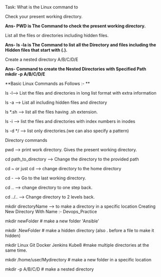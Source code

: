 Task: What is the Linux command to

Check your present working directory.

**Ans- PWD is The Command to check the present working directory.**

List all the files or directories including hidden files.

**Ans- ls -la is The Command to list all the Directory and files including the Hidden files that start with (.).**

Create a nested directory A/B/C/D/E

**Ans- Command to create the Nested Directories with Specified Path 
mkdir -p A/B/C/D/E**

**Basic Linux Commands as Follows :- **

ls -l--> List the files and directories in long list format with extra information

ls -a --> List all including hidden files and directory

ls *.sh --> list all the files having .sh extension.

ls -i --> list the files and directories with index numbers in inodes

ls -d */ --> list only directories.(we can also specify a pattern)

Directory commands

pwd --> print work directory. Gives the present working directory.

cd path_to_directory --> Change the directory to the provided path

cd ~ or just cd --> change directory to the home directory

cd - --> Go to the last working directory.

cd .. --> change directory to one step back.

cd ../.. --> Change directory to 2 levels back.

mkdir directoryName --> to make a directory in a specific location
Creating New Directory With Name :- Devops_Practice 

mkdir newFolder # make a new folder 'Ansible'

 mkdir .NewFolder # make a hidden directory (also . before a file to make it hidden) 

mkdir Linux Git  Docker Jenkins Kube8  #make multiple directories at the same time.

mkdir /home/user/Mydirectory # make a new folder in a specific location

mkdir -p A/B/C/D # make a nested directory


